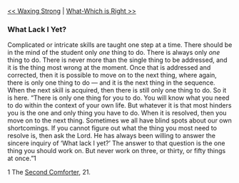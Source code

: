[<< Waxing Strong](Waxing%20Strong.md)  |  [What-Which is Right >>](What-Which%20is%20Right.md)

### What Lack I Yet?
Complicated or intricate skills are taught one step at a time. There should be in the mind of the student only *one* thing to do. There is always only *one* thing to do. There is never more than the single thing to be addressed, and it is the thing most wrong at the moment. Once that is addressed and corrected, then it is possible to move on to the next thing, where again, there is only one thing to do — and it is the next thing in the sequence. When the next skill is acquired, then there is still only one thing to do. So it is here. “There is only one thing for you to do. You will know what you need to do within the context of your own life. But whatever it is that most hinders you is the one and only thing you have to do. When it is resolved, then you move on to the next thing. Sometimes we all have blind spots about our own shortcomings. If you cannot figure out what the thing you most need to resolve is, then ask the Lord. He has always been willing to answer the sincere inquiry of ‘What lack I yet?’ The answer to that question is the one thing you should work on. But never work on three, or thirty, or fifty things at once.”1



1 The [Second Comforter](#), 21.